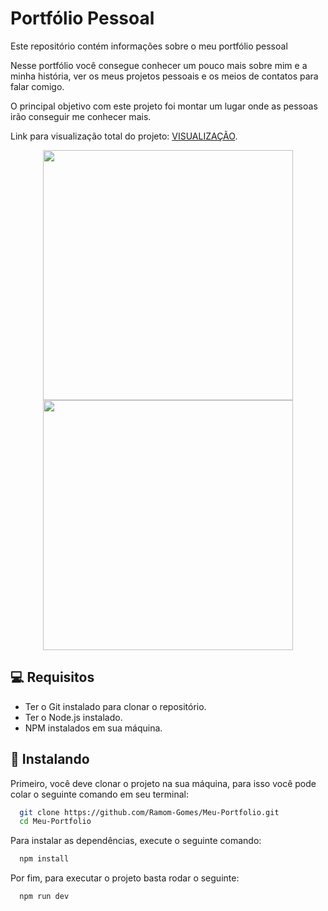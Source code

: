 # Portfólio Pessoal

Este repositório contém informações sobre o meu portfólio pessoal

Nesse portfólio você consegue conhecer um pouco mais sobre mim e a minha história, ver os meus projetos pessoais e os meios de contatos para falar comigo.

O principal objetivo com este projeto foi montar um lugar onde as pessoas irão conseguir me conhecer mais.

Link para visualização total do projeto: [VISUALIZAÇÃO](https://monumental-alfajores-8ca782.netlify.app/).

<div align="center" display="flex">
<img src="https://user-images.githubusercontent.com/110055468/235910387-9edc96af-a24a-46a7-be10-86fa0f2aa8b5.jpeg" width="400px" />
<img src="https://user-images.githubusercontent.com/110055468/235910568-20a05a10-f7c0-4573-a491-38068de4a95a.jpeg" width="400px" />
</div>




## 💻 Requisitos

* Ter o Git instalado para clonar o repositório.
* Ter o Node.js instalado.
* NPM instalados em sua máquina.




## 🚀 Instalando

Primeiro, você deve clonar o projeto na sua máquina, para isso você pode colar o seguinte comando em seu terminal:

```bash
  git clone https://github.com/Ramom-Gomes/Meu-Portfolio.git
  cd Meu-Portfolio
```
Para instalar as dependências, execute o seguinte comando:

```bash
  npm install
```

Por fim, para executar o projeto basta rodar o seguinte:

```bash
  npm run dev
```
